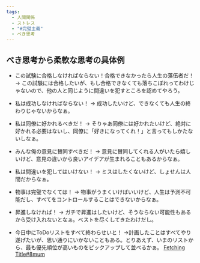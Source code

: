 ```yaml
---
tags:
  - 人間関係
  - ストレス
  - "#完璧主義"
  - べき思考
---
```


## べき思考から柔軟な思考の具体例
- この試験に合格しなければならない！合格できなかったら人生の落伍者だ！ → この試験には合格したいが、もし合格できなくても落ちこぼれってわけじゃないので、他の人と同じように間違いを犯すところを認めてやろう。

- 私は成功しなければならない！ → 成功したいけど、できなくても人生の終わりじゃないからなぁ。

- 私は同僚に好かれるべきだ！ → そりゃあ同僚には好かれたいけど、絶対に好かれる必要はないし、同僚に「好きになってくれ！」と言ってもしかたないしなぁ。

- みんな俺の意見に賛同すべきだ！ → 意見に賛同してくれる人がいたら嬉しいけど、意見の違いから良いアイデアが生まれることもあるからなぁ。

- 私は間違いを犯してはいけない！ → ミスはしたくないけど、しょせんは人間だからなぁ。
- 物事は完璧でなくては！ → 物事がうまくいけばいいけど、人生は予測不可能だし、すべてをコントロールすることはできないからなぁ。

- 昇進しなければ！ → ガチで昇進はしたいけど、そうならない可能性もあるから受け入れないとなぁ。ベストを尽くしてきたわけだし。

- 今日中にToDoリストをすべて終わらせいと！ →計画したことはすべてやり遂げたいが、思い通りにいかないこともある。とりあえず、いまのリストから、最も優先順位が高いものをピックアップして並べるかぁ。
[Fetching Title#8mum](https://yuchrszk.blogspot.com/2024/02/blog-post_24.html)